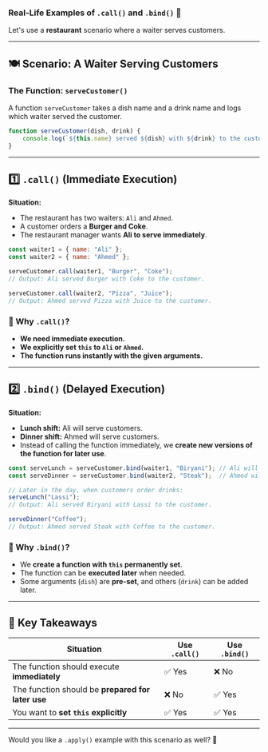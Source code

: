 ### **Real-Life Examples of `.call()` and `.bind()`** 🚀  

Let's use a **restaurant** scenario where a waiter serves customers.  

---

## **🍽️ Scenario: A Waiter Serving Customers**  

### **The Function: `serveCustomer()`**
A function `serveCustomer` takes a dish name and a drink name and logs which waiter served the customer.

```js
function serveCustomer(dish, drink) {
    console.log(`${this.name} served ${dish} with ${drink} to the customer.`);
}
```
---

## **1️⃣ `.call()` (Immediate Execution)**  
**Situation:**  
- The restaurant has two waiters: `Ali` and `Ahmed`.  
- A customer orders a **Burger and Coke**.  
- The restaurant manager wants **Ali to serve immediately**.  

```js
const waiter1 = { name: "Ali" };
const waiter2 = { name: "Ahmed" };

serveCustomer.call(waiter1, "Burger", "Coke");
// Output: Ali served Burger with Coke to the customer.

serveCustomer.call(waiter2, "Pizza", "Juice");
// Output: Ahmed served Pizza with Juice to the customer.
```

### **📌 Why `.call()`?**
- **We need immediate execution.**
- **We explicitly set `this` to `Ali` or `Ahmed`.**
- **The function runs instantly with the given arguments.**

---

## **2️⃣ `.bind()` (Delayed Execution)**
**Situation:**  
- **Lunch shift:** Ali will serve customers.  
- **Dinner shift:** Ahmed will serve customers.  
- Instead of calling the function immediately, we **create new versions of the function for later use**.

```js
const serveLunch = serveCustomer.bind(waiter1, "Biryani"); // Ali will serve Biryani
const serveDinner = serveCustomer.bind(waiter2, "Steak");  // Ahmed will serve Steak

// Later in the day, when customers order drinks:
serveLunch("Lassi"); 
// Output: Ali served Biryani with Lassi to the customer.

serveDinner("Coffee"); 
// Output: Ahmed served Steak with Coffee to the customer.
```

### **📌 Why `.bind()`?**
- We **create a function with `this` permanently set**.
- The function can be **executed later** when needed.
- Some arguments (`dish`) are **pre-set**, and others (`drink`) can be added later.

---

## **🎯 Key Takeaways**
| Situation | Use `.call()` | Use `.bind()` |
|-----------|--------------|--------------|
| The function should execute **immediately** | ✅ Yes | ❌ No |
| The function should be **prepared for later use** | ❌ No | ✅ Yes |
| You want to **set `this` explicitly** | ✅ Yes | ✅ Yes |

---

Would you like a `.apply()` example with this scenario as well? 🚀